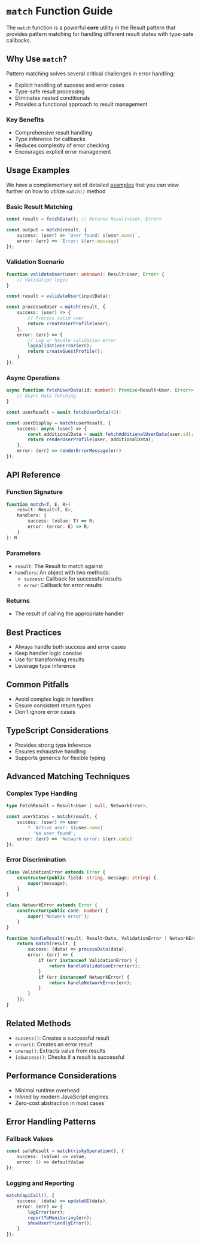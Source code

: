 # `match` Function Guide

The `match` function is a powerful **core** utility in the Result pattern that provides pattern matching for handling different result states with type-safe callbacks.

## Why Use `match`?

Pattern matching solves several critical challenges in error handling:
- Explicit handling of success and error cases
- Type-safe result processing
- Eliminates nested conditionals
- Provides a functional approach to result management

### Key Benefits
- Comprehensive result handling
- Type inference for callbacks
- Reduces complexity of error checking
- Encourages explicit error management

## Usage Examples

We have a complementary set of detailed [examples](../../examples/core/match.ts) that you can view further on how to utilize `match()` method

### Basic Result Matching

```typescript
const result = fetchData(); // Returns Result<User, Error>

const output = match(result, {
    success: (user) => `User found: ${user.name}`,
    error: (err) => `Error: ${err.message}`
});
```

### Validation Scenario

```typescript
function validateUser(user: unknown): Result<User, Error> {
    // Validation logic
}

const result = validateUser(inputData);

const processedUser = match(result, {
    success: (user) => {
        // Process valid user
        return createUserProfile(user);
    },
    error: (err) => {
        // Log or handle validation error
        logValidationError(err);
        return createGuestProfile();
    }
});
```

### Async Operations

```typescript
async function fetchUserData(id: number): Promise<Result<User, Error>> {
    // Async data fetching
}

const userResult = await fetchUserData(42);

const userDisplay = match(userResult, {
    success: async (user) => {
        const additionalData = await fetchAdditionalUserData(user.id);
        return renderUserProfile(user, additionalData);
    },
    error: (err) => renderErrorMessage(err)
});
```

## API Reference

### Function Signature
```typescript
function match<T, E, R>(
    result: Result<T, E>, 
    handlers: {
        success: (value: T) => R;
        error: (error: E) => R;
    }
): R
```

### Parameters
- `result`: The Result to match against
- `handlers`: An object with two methods:
  - `success`: Callback for successful results
  - `error`: Callback for error results

### Returns
- The result of calling the appropriate handler

## Best Practices
- Always handle both success and error cases
- Keep handler logic concise
- Use for transforming results
- Leverage type inference

## Common Pitfalls
- Avoid complex logic in handlers
- Ensure consistent return types
- Don't ignore error cases

## TypeScript Considerations
- Provides strong type inference
- Ensures exhaustive handling
- Supports generics for flexible typing

## Advanced Matching Techniques

### Complex Type Handling

```typescript
type FetchResult = Result<User | null, NetworkError>;

const userStatus = match(result, {
    success: (user) => user 
        ? `Active user: ${user.name}` 
        : 'No user found',
    error: (err) => `Network error: ${err.code}`
});
```

### Error Discrimination

```typescript
class ValidationError extends Error {
    constructor(public field: string, message: string) {
        super(message);
    }
}

class NetworkError extends Error {
    constructor(public code: number) {
        super('Network error');
    }
}

function handleResult(result: Result<Data, ValidationError | NetworkError>) {
    return match(result, {
        success: (data) => processData(data),
        error: (err) => {
            if (err instanceof ValidationError) {
                return handleValidationError(err);
            }
            if (err instanceof NetworkError) {
                return handleNetworkError(err);
            }
        }
    });
}
```

## Related Methods
- `success()`: Creates a successful result
- `error()`: Creates an error result
- `unwrap()`: Extracts value from results
- `isSuccess()`: Checks if a result is successful

## Performance Considerations
- Minimal runtime overhead
- Inlined by modern JavaScript engines
- Zero-cost abstraction in most cases

## Error Handling Patterns

### Fallback Values

```typescript
const safeResult = match(riskyOperation(), {
    success: (value) => value,
    error: () => defaultValue
});
```

### Logging and Reporting

```typescript
match(apiCall(), {
    success: (data) => updateUI(data),
    error: (err) => {
        logError(err);
        reportToMonitoring(err);
        showUserFriendlyError();
    }
});
```
